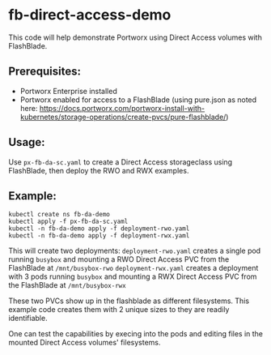 # fb-direct-access-demo

This code will help demonstrate Portworx using Direct Access volumes with FlashBlade.

## Prerequisites: 
* Portworx Enterprise installed
* Portworx enabled for access to a FlashBlade (using pure.json as noted here: https://docs.portworx.com/portworx-install-with-kubernetes/storage-operations/create-pvcs/pure-flashblade/)

## Usage:
Use `px-fb-da-sc.yaml` to create a Direct Access storageclass using FlashBlade, then deploy the RWO and RWX examples.

## Example:
```
kubectl create ns fb-da-demo
kubectl apply -f px-fb-da-sc.yaml
kubectl -n fb-da-demo apply -f deployment-rwo.yaml
kubectl -n fb-da-demo apply -f deployment-rwx.yaml
```

This will create two deployments:
 `deployment-rwo.yaml` creates a single pod running `busybox` and mounting a RWO Direct Access PVC from the FlashBlade at `/mnt/busybox-rwo`
 `deployment-rwx.yaml` creates a deployment with 3 pods running `busybox` and mounting a RWX Direct Access PVC from the FlashBlade at `/mnt/busybox-rwx`

These two PVCs show up in the flashblade as different filesystems. This example code creates them with 2 unique sizes to they are readily identifiable. 

One can test the capabilities by execing into the pods and editing files in the mounted Direct Access volumes' filesystems.
 
